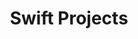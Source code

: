 ---
layout: posts
title: "Swift Projects"
permalink: /swift-projects/
author_profile: true
header:
  image: "/images/portland_mt_hood.jpg"
---